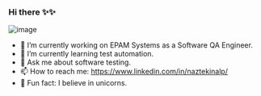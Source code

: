 ### Hi there ✨✨

![image](https://user-images.githubusercontent.com/28827905/228078042-fd2ac596-de6e-4bab-b2c7-d06a4d7ec579.png)


- 🔭 I’m currently working on EPAM Systems as a Software QA Engineer.
- 🌱 I’m currently learning test automation.
- 💬 Ask me about software testing.
- 📫 How to reach me: https://www.linkedin.com/in/naztekinalp/
- 🦄 Fun fact: I believe in unicorns.

